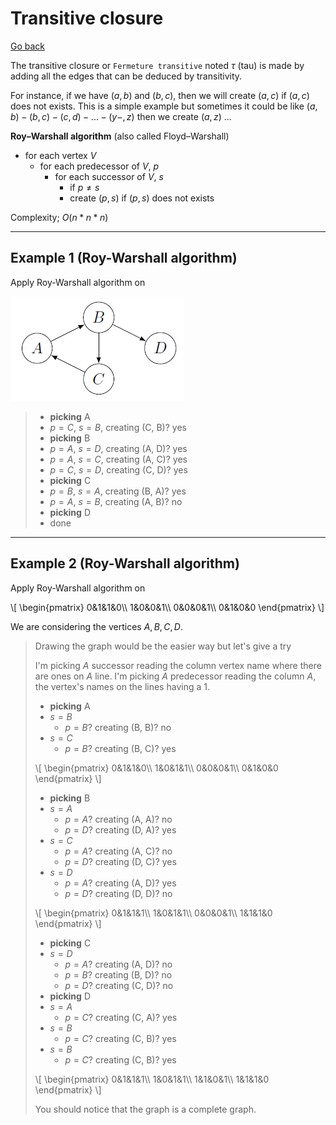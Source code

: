 # Transitive closure

[Go back](..#advanced-terminology)

The transitive closure or `Fermeture transitive` noted $\tau$ (tau) is made by adding all the edges that can be deduced by transitivity.

For instance, if we have $(a,b)$ and $(b,c)$, then we will create $(a,c)$ if $(a,c)$ does not exists. This is a simple example but sometimes it could be like $(a,b)-(b,c)-(c,d)-...-(y-,z)$ then we create $(a,z)$ ...

**Roy–Warshall algorithm** (also called Floyd–Warshall)

* for each vertex $V$
  * for each predecessor of $V$, $p$
    * for each successor of $V$, $s$
      * if $p \neq s$ 
      * create $(p,s)$ if $(p,s)$ does not exists

Complexity; $O(n * n * n)$

<hr class="sl">

## Example 1 (Roy-Warshall algorithm)

Apply Roy-Warshall algorithm on

![](images/tc.png)

<blockquote class="spoiler">

* **picking** A
* $p=C$, $s=B$, creating (C, B)? yes 
* **picking** B
* $p=A$, $s=D$, creating (A, D)? yes
* $p=A$, $s=C$, creating (A, C)? yes
* $p=C$, $s=D$, creating (C, D)? yes
* **picking** C
* $p=B$, $s=A$, creating (B, A)? yes
* $p=A$, $s=B$, creating (A, B)? no
* **picking** D
* done
</blockquote>

<hr class="sr">

## Example 2 (Roy-Warshall algorithm)

Apply Roy-Warshall algorithm on

<div>
\[
\begin{pmatrix}
0&1&1&0\\
1&0&0&1\\
0&0&0&1\\
0&1&0&0
\end{pmatrix}
\]
</div>

We are considering the vertices $A, B, C, D$.

<blockquote class="spoiler">

Drawing the graph would be the easier way but let's give a try

I'm picking $A$ successor reading the column vertex name where there are ones on $A$ line. I'm picking $A$ predecessor reading the column $A$, the vertex's names on the lines having a $1$.

* **picking** A
* $s=B$ 
  * $p=B$? creating (B, B)? no
* $s=C$
  * $p=B$? creating (B, C)? yes

<div>
\[
\begin{pmatrix}
0&1&1&0\\
1&0&1&1\\
0&0&0&1\\
0&1&0&0
\end{pmatrix}
\]
</div>

* **picking** B
* $s=A$
  * $p=A$? creating (A, A)? no
  * $p=D$? creating (D, A)? yes
* $s=C$
  * $p=A$? creating (A, C)? no
  * $p=D$? creating (D, C)? yes
* $s=D$
  * $p=A$? creating (A, D)? yes
  * $p=D$? creating (D, D)? no

<div>
\[
\begin{pmatrix}
0&1&1&1\\
1&0&1&1\\
0&0&0&1\\
1&1&1&0
\end{pmatrix}
\]
</div>

* **picking** C
* $s=D$
  * $p=A$? creating (A, D)? no
  * $p=B$? creating (B, D)? no
  * $p=D$? creating (C, D)? no
* **picking** D
* $s=A$
  * $p=C$? creating (C, A)? yes
* $s=B$
  * $p=C$? creating (C, B)? yes
* $s=B$
  * $p=C$? creating (C, B)? yes

<div>
\[
\begin{pmatrix}
0&1&1&1\\
1&0&1&1\\
1&1&0&1\\
1&1&1&0
\end{pmatrix}
\]
</div>

You should notice that the graph is a complete graph.
</blockquote>